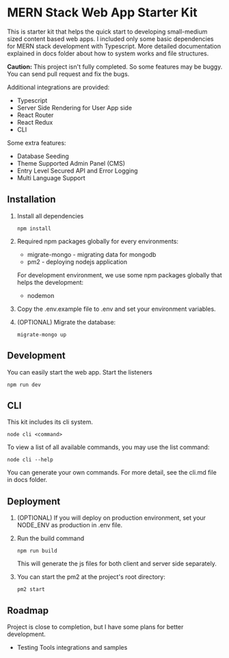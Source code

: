 # MERN Stack Web App Starter Kit

This is starter kit that helps the quick start to developing small-medium sized content based web apps. I included only some basic dependencies for MERN stack development with Typescript. More detailed documentation explained in docs folder about how to system works and file structures.

**Caution:** This project isn't fully completed. So some features may be buggy. You can send pull request and fix the bugs.

Additional integrations are provided:

* Typescript
* Server Side Rendering for User App side
* React Router
* React Redux
* CLI

Some extra features:

* Database Seeding
* Theme Supported Admin Panel (CMS)
* Entry Level Secured API and Error Logging
* Multi Language Support

## Installation

1. Install all dependencies

    ```shellscript
    npm install  
    ```

1. Required npm packages globally for every environments:

   * migrate-mongo - migrating data for mongodb
   * pm2 - deploying nodejs application

    For development environment, we use some npm packages globally that helps the development:

   * nodemon

1. Copy the .env.example file to .env and set your environment variables.

1. (OPTIONAL) Migrate the database:

    ```shellscript
    migrate-mongo up
    ```

## Development

You can easily start the web app. Start the listeners

```shellscript
npm run dev  
```

## CLI

This kit includes its cli system.

```shellscript
node cli <command>
```

To view a list of all available commands, you may use the list command:

```shellscript
node cli --help
```

You can generate your own commands. For more detail, see the cli.md file in docs folder.

## Deployment

1. (OPTIONAL) If you will deploy on production environment, set your NODE_ENV as production in .env file.

2. Run the build command

    ```shellscript
    npm run build
    ```

    This will generate the js files for both client and server side separately.

3. You can start the pm2 at the project's root directory:

    ```shellscript
    pm2 start
    ```

## Roadmap

Project is close to completion, but I have some plans for better development.

* Testing Tools integrations and samples

